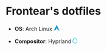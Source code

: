 # Frontear's dotfiles
<ul>
    <li>
        <p>
            <b>OS</b>: Arch Linux <img style="height: 16px;" src=".github/archlinux.png" alt="Arch Linux Logo" />
        </p>
    </li>
    <li>
        <p>
            <b>Compositor</b>: Hyprland <img style="height: 16px;" src=".github/hyprland.png" alt="Hyprland Logo" />
        </p>
    </li>
</ul>
